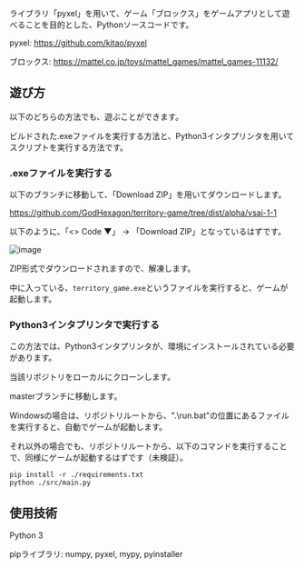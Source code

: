 ライブラリ「pyxel」を用いて、ゲーム「ブロックス」をゲームアプリとして遊べることを目的とした、Pythonソースコードです。

pyxel: https://github.com/kitao/pyxel

ブロックス: https://mattel.co.jp/toys/mattel_games/mattel_games-11132/

## 遊び方

以下のどちらの方法でも、遊ぶことができます。

ビルドされた.exeファイルを実行する方法と、Python3インタプリンタを用いてスクリプトを実行する方法です。

### .exeファイルを実行する

以下のブランチに移動して、「Download ZIP」を用いてダウンロードします。

https://github.com/GodHexagon/territory-game/tree/dist/alpha/vsai-1-1

以下のように、「<> Code ▼」 -> 「Download ZIP」となっているはずです。

![image](https://github.com/user-attachments/assets/f815076d-25e4-4f16-942e-46c7011ef8a7)


ZIP形式でダウンロードされますので、解凍します。

中に入っている、`territory_game.exe`というファイルを実行すると、ゲームが起動します。

### Python3インタプリンタで実行する

この方法では、Python3インタプリンタが、環境にインストールされている必要があります。

当該リポジトリをローカルにクローンします。

masterブランチに移動します。

Windowsの場合は、リポジトリルートから、".\run.bat"の位置にあるファイルを実行すると、自動でゲームが起動します。

それ以外の場合でも、リポジトリルートから、以下のコマンドを実行することで、同様にゲームが起動するはずです（未検証）。

```
pip install -r ./requirements.txt
python ./src/main.py

```

## 使用技術

Python 3

pipライブラリ: numpy, pyxel, mypy, pyinstaller
